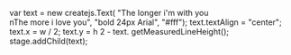 var text = new createjs.Text(
    "The longer i'm with you\
    nThe more i love you",
    "bold 24px Arial", "#fff");
    text.textAlign = "center";
    text.x = w / 2;
    text.y = h 2 - text.
    getMeasuredLineHeight();
    stage.addChild(text);
